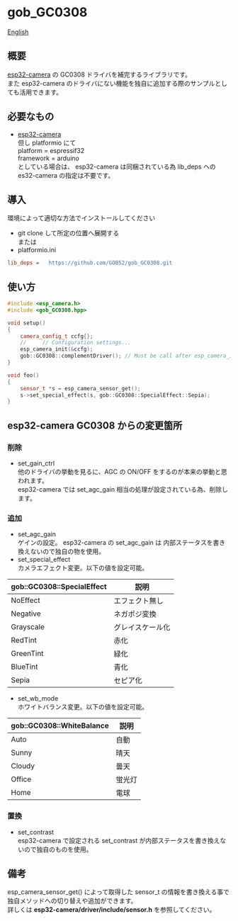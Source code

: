 # gob_GC0308

[English](README.en.md)

## 概要
[esp32-camera](https://github.com/espressif/esp32-camera) の GC0308 ドライバを補完するライブラリです。  
また esp32-camera のドライバにない機能を独自に追加する際のサンプルとしても活用できます。


 ## 必要なもの
* [esp32-camera](https://github.com/espressif/esp32-camera)  
但し platformio にて  
platform = espressif32  
framework = arduino  
としている場合は、 esp32-camera は同梱されている為 lib_deps への es32-camera の指定は不要です。

## 導入
環境によって適切な方法でインストールしてください
* git clone して所定の位置へ展開する  
または
* platformio.ini
```ini
lib_deps =   https://github.com/GOB52/gob_GC0308.git
```

## 使い方

```cpp
#include <esp_camera.h>
#include <gob_GC0308.hpp>

void setup()
{
    camera_config_t ccfg{};
    //     // Configuration settings...
    esp_camera_init(&ccfg);
    gob::GC0308::complementDriver(); // Must be call after esp_camera_init()
}

void foo()
{
    sensor_t *s = esp_camera_sensor_get();
	s->set_special_effect(s, gob::GC0308::SpecialEffect::Sepia);
}
```

## esp32-camera GC0308 からの変更箇所
### 削除
* set\_gain\_ctrl  
他のドライバの挙動を見るに、AGC の ON/OFF をするのが本来の挙動と思われます。  
esp32-camera では set_agc_gain 相当の処理が設定されている為、削除します。
### 追加
* set\_agc\_gain  
ゲインの設定。 esp32-camera の set_agc_gain は 内部ステータスを書き換えないので独自の物を使用。
* set\_special\_effect  
カメラエフェクト変更。以下の値を設定可能。

|gob::GC0308::SpecialEffect|説明|
|---|---|
|NoEffect|エフェクト無し|
|Negative|ネガポジ変換|
|Grayscale|グレイスケール化|
|RedTint|赤化|
|GreenTint|緑化|
|BlueTint|青化|
|Sepia|セピア化|

* set\_wb\_mode  
ホワイトバランス変更。以下の値を設定可能。

|gob::GC0308::WhiteBalance|説明|
|---|---|
|Auto|自動|
|Sunny|晴天|
|Cloudy|曇天|
|Office|蛍光灯|
|Home|電球|

### 置換
* set\_contrast  
esp32-camera で設定される set_contrast が内部ステータスを書き換えないので独自のものを使用。

## 備考
esp\_camera\_sensor\_get() によって取得した sensor\_t の情報を書き換える事で独自メソッドへの切り替えや追加ができます。  
詳しくは **esp32-camera/driver/include/sensor.h** を参照してください。

